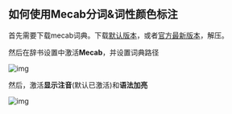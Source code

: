 ## 如何使用Mecab分词&词性颜色标注

首先需要下载mecab词典。下载[默认版本](https://lunatranslator.org/Resource/dictionary/Mecab.zip)，或者[官方最新版本](https://clrd.ninjal.ac.jp/unidic/)，解压。

然后在辞书设置中激活**Mecab**，并设置词典路径

![img](https://image.lunatranslator.org/zh/mecab.png)

然后，激活**显示注音**(默认已激活)和**语法加亮**

![img](https://image.lunatranslator.org/zh/fenci.png)

